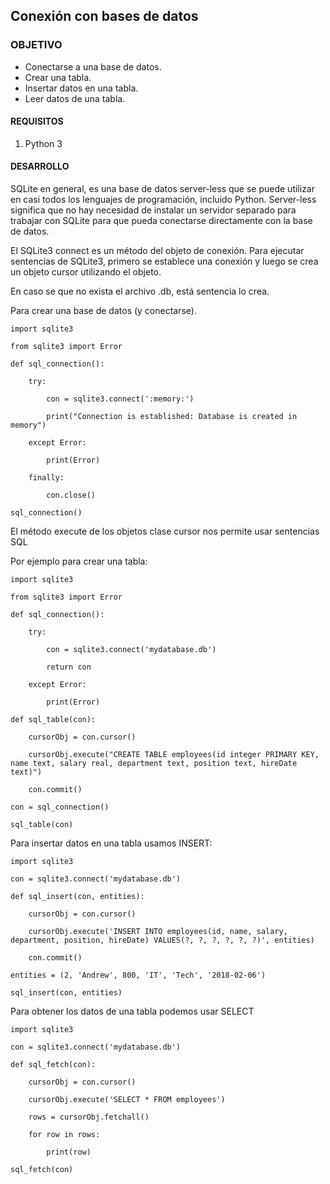 ## Conexión con bases de datos

### OBJETIVO

- Conectarse a una base de datos.
- Crear una tabla.
- Insertar datos en una tabla.
- Leer datos de una tabla.

#### REQUISITOS

1. Python 3 

#### DESARROLLO

SQLite en general, es una base de datos server-less que se puede utilizar en casi todos los lenguajes de programación, incluido Python. Server-less significa que no hay necesidad de instalar un servidor separado para trabajar con SQLite para que pueda conectarse directamente con la base de datos.

El SQLite3 connect es un método del objeto de conexión. Para ejecutar sentencias de SQLite3, primero se establece una conexión y luego se crea un objeto cursor utilizando el objeto.

En caso se que no exista el archivo .db, está sentencia lo crea.

Para crear una base de datos (y conectarse).
```
import sqlite3

from sqlite3 import Error

def sql_connection():

    try:

        con = sqlite3.connect(':memory:')

        print("Connection is established: Database is created in memory")

    except Error:

        print(Error)

    finally:

        con.close()

sql_connection()
```
El método execute de los objetos clase cursor nos permite usar sentencias SQL

Por ejemplo para crear una tabla:

```
import sqlite3

from sqlite3 import Error

def sql_connection():

    try:

        con = sqlite3.connect('mydatabase.db')

        return con

    except Error:

        print(Error)

def sql_table(con):

    cursorObj = con.cursor()

    cursorObj.execute("CREATE TABLE employees(id integer PRIMARY KEY, name text, salary real, department text, position text, hireDate text)")

    con.commit()

con = sql_connection()

sql_table(con)
```
Para insertar datos en una tabla usamos INSERT:

```
import sqlite3

con = sqlite3.connect('mydatabase.db')

def sql_insert(con, entities):

    cursorObj = con.cursor()
    
    cursorObj.execute('INSERT INTO employees(id, name, salary, department, position, hireDate) VALUES(?, ?, ?, ?, ?, ?)', entities)
    
    con.commit()

entities = (2, 'Andrew', 800, 'IT', 'Tech', '2018-02-06')

sql_insert(con, entities)
```
Para obtener los datos de una tabla podemos usar SELECT
```
import sqlite3

con = sqlite3.connect('mydatabase.db')

def sql_fetch(con):

    cursorObj = con.cursor()

    cursorObj.execute('SELECT * FROM employees')

    rows = cursorObj.fetchall()

    for row in rows:

        print(row)

sql_fetch(con)
```



